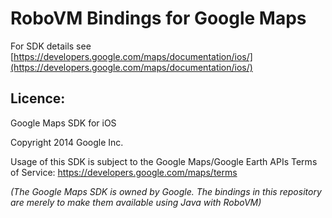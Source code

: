 # RoboVM Bindings for Google Maps

For SDK details see [https://developers.google.com/maps/documentation/ios/](https://developers.google.com/maps/documentation/ios/)

## Licence:

Google Maps SDK for iOS

Copyright 2014 Google Inc.

Usage of this SDK is subject to the Google Maps/Google Earth APIs Terms of
Service: https://developers.google.com/maps/terms

*(The Google Maps SDK is owned by Google. The bindings in this repository are merely to make
them available using Java with RoboVM)*